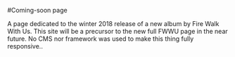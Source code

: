 #Coming-soon page

A page dedicated to the winter 2018 release of a new album by Fire Walk With Us. This site will be a precursor to the new full FWWU page in the near future. No CMS nor framework was used to make this thing fully responsive..

